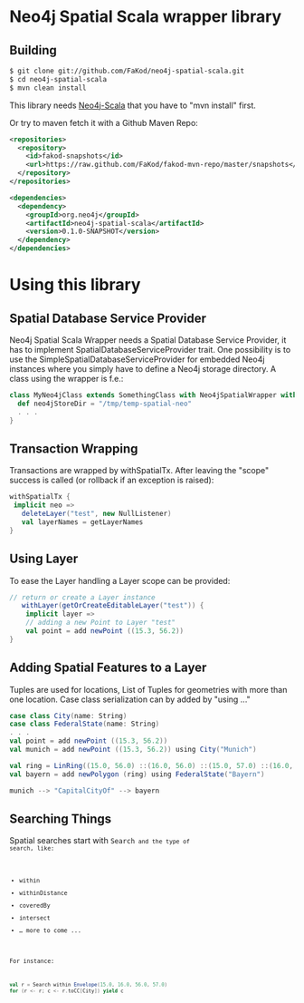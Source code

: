 Neo4j Spatial Scala wrapper library
=======================

Building
--------

```bash
$ git clone git://github.com/FaKod/neo4j-spatial-scala.git
$ cd neo4j-spatial-scala
$ mvn clean install
```

This library needs [Neo4j-Scala](http://github.com/FaKod/neo4j-scala) that you have to "mvn install" first.

Or try to maven fetch it with a Github Maven Repo:
```xml
<repositories>
  <repository>
    <id>fakod-snapshots</id>
    <url>https://raw.github.com/FaKod/fakod-mvn-repo/master/snapshots</url>
  </repository>
</repositories>

<dependencies>
  <dependency>
    <groupId>org.neo4j</groupId>
    <artifactId>neo4j-spatial-scala</artifactId>
    <version>0.1.0-SNAPSHOT</version>
  </dependency>
</dependencies>
```

Using this library
==================

Spatial Database Service Provider
------------------------------
Neo4j Spatial Scala Wrapper needs a Spatial Database Service Provider, it has to implement SpatialDatabaseServiceProvider trait.
One possibility is to use the SimpleSpatialDatabaseServiceProvider for embedded Neo4j instances where you simply have to define a Neo4j storage directory. A class using the wrapper is f.e.:

```scala
class MyNeo4jClass extends SomethingClass with Neo4jSpatialWrapper with EmbeddedGraphDatabaseServiceProvider with SimpleSpatialDatabaseServiceProvider {
  def neo4jStoreDir = "/tmp/temp-spatial-neo"
  . . .
}
```


Transaction Wrapping
--------------------
Transactions are wrapped by withSpatialTx. After leaving the "scope" success is called (or rollback if an exception is raised):

```scala
withSpatialTx {
 implicit neo =>
   deleteLayer("test", new NullListener)
   val layerNames = getLayerNames
}
```


Using Layer
-----------
To ease the Layer handling a Layer scope can be provided:

```scala
// return or create a Layer instance
   withLayer(getOrCreateEditableLayer("test")) {
    implicit layer =>
    // adding a new Point to Layer "test"
    val point = add newPoint ((15.3, 56.2))
}
```


Adding Spatial Features to a Layer
---------------------------------
Tuples are used for locations, List of Tuples for geometries with more than one location. 
Case class serialization can by added by "using ..."

```scala
case class City(name: String) 
case class FederalState(name: String)
. . .
val point = add newPoint ((15.3, 56.2))
val munich = add newPoint ((15.3, 56.2)) using City("Munich")

val ring = LinRing((15.0, 56.0) ::(16.0, 56.0) ::(15.0, 57.0) ::(16.0, 57.0) ::(15.0, 56.0) :: Nil)
val bayern = add newPolygon (ring) using FederalState("Bayern")

munich --> "CapitalCityOf" --> bayern
```

	
Searching Things
----------------
Spatial searches start with <code>Search<code> and the type of search, like:

* within
* withinDistance
* coveredBy
* intersect
* … more to come ...

For instance:

```scala
val r = Search within Envelope(15.0, 16.0, 56.0, 57.0)
for (r <- r; c <- r.toCC[City]) yield c
```


